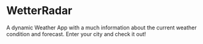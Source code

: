# WetterRadar
 A dynamic Weather App with a much information about the current weather condition and forecast. Enter your city and check it out!
